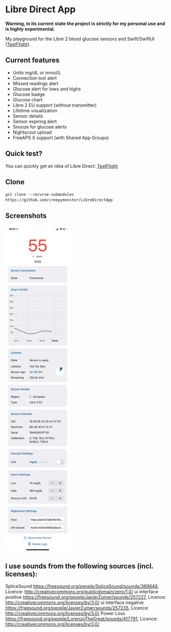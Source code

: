 # Libre Direct App

**Warning, in its current state the project is strictly for my personal use and is highly experimental.**

My playground for the Libre 2 blood glucose sensors and Swift/SwiftUI ([TestFlight](https://testflight.apple.com/join/dWDt5Wme)).

## Current features
- Units mg/dL or mmol/L
- Connection lost alert
- Missed readings alert
- Glucose alert for lows and highs
- Glucose badge
- Glucose chart
- Libre 2 EU support (without transmitter)
- Lifetime visualization
- Sensor details
- Sensor expiring alert
- Snooze for glucose alerts
- Nightscout upload
- FreeAPS X support (with Shared App Groups)

## Quick test?
You can quickly get an idea of Libre Direct: [TestFlight](https://testflight.apple.com/join/dWDt5Wme)

## Clone
``git clone --recurse-submodules https://github.com/creepymonster/LibreDirectApp``

## Screenshots
![Screenshot](/Screenshots/48C96E2C-0A3D-45A2-BE09-ABFCB828CE00.JPG?raw=true)

## I use sounds from the following sources (incl. licenses):
SpliceSound https://freesound.org/people/SpliceSound/sounds/369848, Licence: http://creativecommons.org/publicdomain/zero/1.0/
ui interface positive https://freesound.org/people/JavierZumer/sounds/257227, Licence: http://creativecommons.org/licenses/by/3.0/
ui interface negative https://freesound.org/people/JavierZumer/sounds/257235, Licence: http://creativecommons.org/licenses/by/3.0/
Power Loss https://freesound.org/people/LorenzoTheGreat/sounds/417791, Licence: http://creativecommons.org/licenses/by/3.0/
